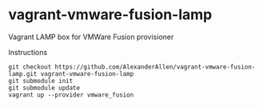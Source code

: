 vagrant-vmware-fusion-lamp
==========================

Vagrant LAMP box for VMWare Fusion provisioner


Instructions

```
git checkout https://github.com/AlexanderAllen/vagrant-vmware-fusion-lamp.git vagrant-vmware-fusion-lamp
git submodule init
git submodule update
vagrant up --provider vmware_fusion
```

